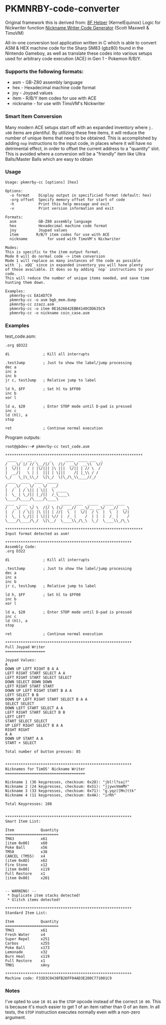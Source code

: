 PKMNRBY-code-converter
======================
Original framework this is derived from: [8F Helper](https://github.com/KernelEquinox/8F-Helper/releases/) (KernelEquinox)
Logic for Nickwriter function [Nickname Writer Code Generator](https://scotteh.me/ace/nick/) (Scott Maxwell & TimoVM)

All-in-one conversion tool application written in C which is able to convert ASM & HEX machine code for the Sharp SM83 (gbz80) found in the Nintendo Gameboy, as well as translate these codes into various setups used for arbitrary code execution (ACE) in Gen 1 - Pokemon R/B/Y.

### Supports the following formats:
  - asm - GB-Z80 assembly language
  - hex - Hexadecimal machine code format
  - joy - Joypad values
  - item - R/B/Y item codes for use with ACE
  - nickname - for use with TimoVM's Nickwriter

### Smart Item Conversion
Many modern ACE setups start off with an expanded inventory where `j. x00` items are plentiful. By utilizing these free items, it will reduce the number of unique items that need to be obtained. This is accomplished by adding `nop` instructions to the input code, in places where it will have no detrimental effect, in order to offset the current address to a "quantity" slot. This is avoided where a conversion will be a "friendly" item like Ultra Balls/Master Balls which are easy to obtain

### Usage
```
Usage: pkmnrby-cc [options] [hex]

Options:
  -o format    Display output in specificied format (default: hex)
  -org offset  Specify memory offset for start of code
  -h           Print this help message and exit
  -v           Print version information and exit

Formats:
  asm          GB-Z80 assembly language
  hex          Hexadecimal machine code format
  joy          Joypad values
  item        R/B/Y item codes for use with ACE
  nickname         for used with TimoVM's Nickwriter

Modes:
This is specific to the item output format.
Mode 0 will do normal code -> item conversion
Mode 1 will replace as many instances of the code as possible
with `j. xQQ` since in expanded inventory you will have plenty
of those available. It does so by adding `nop` instructions to your code.
This will reduce the number of unique items needed, and save time
hunting them down.

Examples:
  pkmnrby-cc EA14D7C9
  pkmnrby-cc -o asm bgb_mem.dump
  pkmnrby-cc zzazz.asm
  pkmnrby-cc -o item 0E1626642EBB4140CDD635C9
  pkmnrby-cc -o nickname coin_case.asm
```

### Examples
test_code.asm:
```
.org $D322

di               ; Kill all interrupts

.testJump        ; Just to show the label/jump processing
dec a
inc a
inc b
jr c, testJump   ; Relative jump to label

ld h, $FF        ; Set hl to $FF00
inc b
xor l

ld a, $20        ; Enter STOP mode until D-pad is pressed
inc c
ld (hl), a
stop

ret              ; Continue normal execution 
```
Program outputs:
```
root@gbdev:~# pkmnrby-cc test_code.asm

**************************************************************
 ____  _  __ _      _      ____  ____ ___  _
/  __\/ |/ // \__/|/ \  /|/  __\/  __\\  \//
|  \/||   / | |\/||| |\ |||  \/|| | // \  /
|  __/|   \ | |  ||| | \|||    /| |_\\ / /
\_/   \_|\_\\_/  \|\_/  \|\_/\_\\____//_/
 ____  ____  ____  _____   
/   _\/  _ \/  _ \/  __/
|  /  | / \|| | \||  \ _____
|  \_ | \_/|| |_/||  /_\____\
\____/\____/\____/\____\
____  ____  _      _     _____ ____  _____  _____ ____
/   _\/  _ \/ \  /|/ \ |\/  __//  __\/__ __\/  __//  __\ 
|  /  | / \|| |\ ||| | //|  \  |  \/|  / \  |  \  |  \/|
|  \_ | \_/|| | \||| \// |  /_ |    /  | |  |  /_ |    /
\____/\____/\_/  \|\__/  \____\\_/\_\  \_/  \____\\_/\_\ 

**************************************************************
Input format detected as asm!

*********************************************************
Assembly Code:
.org D322

di               ; Kill all interrupts

.testJump        ; Just to show the label/jump processing
dec a
inc a
inc b
jr c, testJump   ; Relative jump to label

ld h, $FF        ; Set hl to $FF00
inc b
xor l

ld a, $20        ; Enter STOP mode until D-pad is pressed
inc c
ld (hl), a
stop

ret              ; Continue normal execution 

*********************************************************
Full Joypad Writer
==================

Joypad Values:
A
DOWN UP LEFT RIGHT B A A
LEFT RIGHT START SELECT A A
LEFT RIGHT START SELECT SELECT
DOWN SELECT DOWN DOWN
LEFT RIGHT START START
DOWN UP LEFT RIGHT START B A A
LEFT SELECT B B
DOWN UP LEFT RIGHT START SELECT B A A
SELECT SELECT
DOWN LEFT START SELECT A A
LEFT RIGHT START SELECT B B
LEFT LEFT
START SELECT SELECT
UP LEFT RIGHT SELECT B A A
RIGHT RIGHT
A A
DOWN UP START A A
START + SELECT

Total number of button presses: 85


*********************************************************
Nicknames for TimOS' Nickname Writer
====================================

Nickname 1 (36 keypresses, checksum: 0x28):	"jbl!l?saj?"
Nickname 2 (24 keypresses, checksum: 0x51):	"jjywvVmmMV"
Nickname 3 (33 keypresses, checksum: 0x71):	"g.yqz([Mn]ttk"
Nickname 4 (11 keypresses, checksum: 0x4A):	"irRh"

Total Keypresses: 108


*********************************************************
Smart Item List:

Item            Quantity
========================
TM43            x61
[item 0x00]     x60
Poke Ball       x56
TM50            x38
CANCEL (TM55)   x4
[item 0xAD]     x62
Fire Stone      x12
[item 0x00]     x119
Full Restore    x1
[item 0x00]     x201


-- WARNING! --
 * Duplicate item stacks detected!
 * Glitch items detected!

*********************************************************
Standard Item List:

Item            Quantity
========================
TM43            x61
Fresh Water     x4
Super Repel     x251
Carbos          x255
Poke Ball       x173
Lemonade        x32
Burn Heal       x119
Full Restore    x1
TM01            xAny

*********************************************************
Machine code: F33D3C0438FB26FF04AD3E200C771001C9
```

### Notes
I've opted to use `10 01` as the `STOP` opcode instead of the correct `10 00`. This is because it's much easier to get 1 of an item rather than 0 of an item. In all tests, the `STOP` instruction executes normally even with a non-zero argument.

